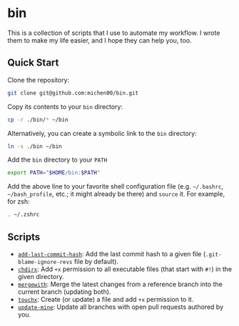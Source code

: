 # bin

This is a collection of scripts that I use to automate my workflow. I wrote them to make my life easier, and I hope they can help you, too.

## Quick Start

Clone the repository:

```bash
git clone git@github.com:michen00/bin.git
```

Copy its contents to your `bin` directory:

```bash
cp -r ./bin/* ~/bin
```

Alternatively, you can create a symbolic link to the `bin` directory:

```bash
ln -s ./bin ~/bin
```

Add the `bin` directory to your `PATH`

```bash
export PATH="$HOME/bin:$PATH"
```

Add the above line to your favorite shell configuration file (e.g. `~/.bashrc`, `~/bash_profile`, etc.; it might already be there) and `source` it. For example, for zsh:

```bash
. ~/.zshrc
```

## Scripts

- [`add-last-commit-hash`](https://github.com/michen00/bin/blob/main/add-last-commit-hash): Add the last commit hash to a given file (`.git-blame-ignore-revs` file by default).
- [`chdirx`](https://github.com/michen00/bin/blob/main/chdirx): Add `+x` permission to all executable files (that start with `#!`) in the given directory.
- [`mergewith`](https://github.com/michen00/bin/blob/main/mergewith): Merge the latest changes from a reference branch into the current branch (updating both).
- [`touchx`](https://github.com/michen00/bin/blob/main/touchx): Create (or update) a file and add `+x` permission to it.
- [`update-mine`](https://github.com/michen00/bin/blob/main/update-mine): Update all branches with open pull requests authored by you.
